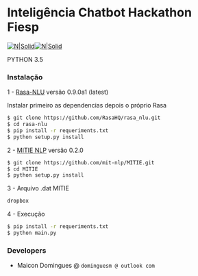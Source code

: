 # Inteligência Chatbot Hackathon Fiesp 

[![N|Solid](https://avatars2.githubusercontent.com/u/21214473?v=3&s=50)](https://rasa.ai/)[![N|Solid](https://avatars2.githubusercontent.com/u/7132554?v=3&s=50)](https://github.com/mit-nlp/MITIE)

PYTHON 3.5

### Instalação

1 - [Rasa-NLU](https://github.com/RasaHQ/rasa_nlu) versão 0.9.0a1 (latest)

Instalar primeiro as dependencias depois o próprio Rasa

```sh
$ git clone https://github.com/RasaHQ/rasa_nlu.git
$ cd rasa-nlu
$ pip install -r requeriments.txt
$ python setup.py install
```
2 - [MITIE NLP](https://github.com/mit-nlp/MITIE) versão 0.2.0

```sh
$ git clone https://github.com/mit-nlp/MITIE.git
$ cd MITIE
$ python setup.py install
```
3 - Arquivo .dat MITIE

```sh
dropbox
```

4 - Execução

```sh
$ pip install -r requeriments.txt
$ python main.py
```

### Developers

-  Maicon Domingues @ ``dominguesm @ outlook com ``



